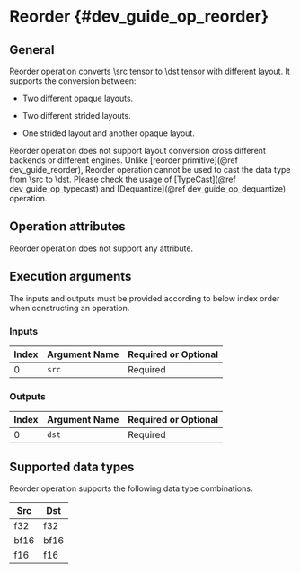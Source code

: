 # Reorder {#dev_guide_op_reorder}

## General

Reorder operation converts \src tensor to \dst tensor with different layout. It
supports the conversion between:

- Two different opaque layouts.

- Two different strided layouts.

- One strided layout and another opaque layout.

Reorder operation does not support layout conversion cross different backends or
different engines. Unlike [reorder primitive](@ref dev_guide_reorder), Reorder
operation cannot be used to cast the data type from \src to \dst. Please check
the usage of [TypeCast](@ref dev_guide_op_typecast) and
[Dequantize](@ref dev_guide_op_dequantize) operation.

## Operation attributes

Reorder operation does not support any attribute.

## Execution arguments

The inputs and outputs must be provided according to below index order when
constructing an operation.

### Inputs

Index | Argument Name | Required or Optional
-- | -- | --
0|`src` | Required

### Outputs

Index | Argument Name | Required or Optional
-- | -- | --
0|`dst` |Required

## Supported data types

Reorder operation supports the following data type combinations.

Src | Dst
-- | --
f32  |f32
bf16  |bf16
f16  |f16
